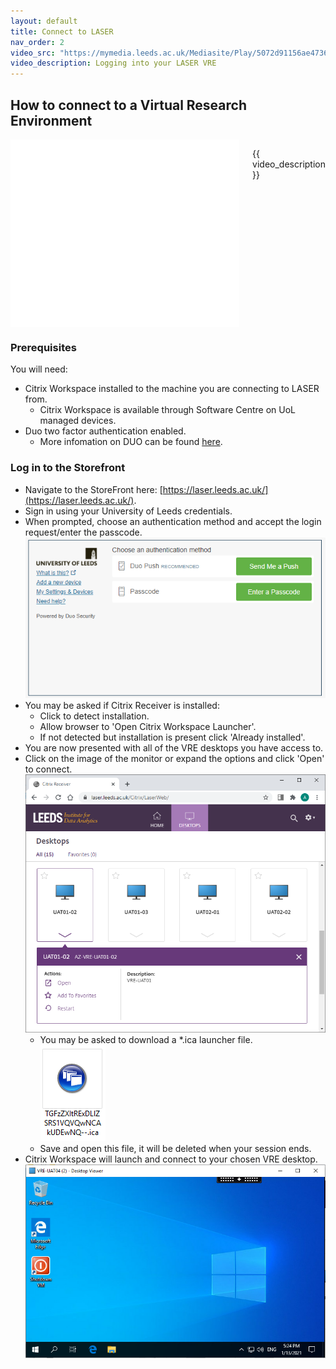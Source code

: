 ```yaml
---
layout: default
title: Connect to LASER
nav_order: 2
video_src: "https://mymedia.leeds.ac.uk/Mediasite/Play/5072d91156ae4736bebcef7adbf4b6861d"
video_description: Logging into your LASER VRE
---
```


## How to connect to a Virtual Research Environment

<div class="t60">
    <div class="medium-4 columns">
        <iframe src="{{ video_src }}" width="100%" height="300" frameborder="0" marginwidth="0" marginheight="0" scrolling="auto" allowfullscreen="allowfullscreen" style="display:block;">
        </iframe>
        <p> 
            {{ video_description }}
        </p>
    </div>
</div>

### Prerequisites
You will need:
- Citrix Workspace installed to the machine you are connecting to LASER from.
  - Citrix Workspace is available through Software Centre on UoL managed devices.
- Duo two factor authentication enabled.
  - More infomation on DUO can be found [here](https://it.leeds.ac.uk/it/info/101/about_help_desk/142/privacy_notice?id=kb_article&sysparm_article=KB0014642).

### Log in to the Storefront
- Navigate to the StoreFront here: [https://laser.leeds.ac.uk/](https://laser.leeds.ac.uk/).
- Sign in using your University of Leeds credentials.
- When prompted, choose an authentication method and accept the login request/enter the passcode.  
![duo_auth_prompt.png](./images/duo_auth_prompt.png)
- You may be asked if Citrix Receiver is installed:
  - Click to detect installation.
  - Allow browser to 'Open Citrix Workspace Launcher'.
  - If not detected but installation is present click 'Already installed'.
- You are now presented with all of the VRE desktops you have access to.
- Click on the image of the monitor or expand the options and click 'Open' to connect.  
![citrix_store_front.png](./images/citrix_store_front.png)
  - You may be asked to download a *.ica launcher file.  
  ![citrix_launch_file.png](./images/citrix_launch_file.png)
  - Save and open this file, it will be deleted when your session ends.
- Citrix Workspace will launch and connect to your chosen VRE desktop.  
![vre_desktop.png](./images/vre_desktop.png)
